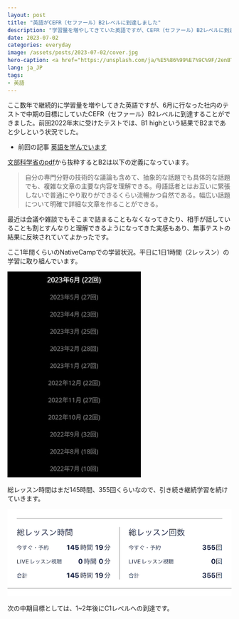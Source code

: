 ```yaml
---
layout: post
title: "英語がCEFR（セファール）B2レベルに到達しました"
description: "学習量を増やしてきていた英語ですが、CEFR（セファール）B2レベルに到達しました。"
date: 2023-07-02
categories: everyday
image: /assets/posts/2023-07-02/cover.jpg
hero-caption: <a href="https://unsplash.com/ja/%E5%86%99%E7%9C%9F/2enBTsIVhUU?utm_source=unsplash&utm_medium=referral&utm_content=creditCopyText">Unsplash</a>の<a href="https://unsplash.com/@esteejanssens?utm_source=unsplash&utm_medium=referral&utm_content=creditCopyText">Estée Janssens</a>が撮影した写真
lang: ja_JP
tags:
- 英語
---
```


ここ数年で継続的に学習量を増やしてきた英語ですが、6月に行なった社内のテストで中期の目標にしていたCEFR（セファール）B2レベルに到達することができました。前回2022年末に受けたテストでは、B1 highという結果でB2まであと少しという状況でした。

- 前回の記事 [英語を学んでいます](/everyday/2023/01/16/learning-english.html)

[文部科学省のpdf](https://www.mext.go.jp/b_menu/shingi/chousa/koutou/091/gijiroku/__icsFiles/afieldfile/2018/07/27/1407616_003.pdf)から抜粋するとB2は以下の定義になっています。

> 自分の専門分野の技術的な議論も含めて、抽象的な話題でも具体的な話題でも、複雑な文章の主要な内容を理解できる。母語話者とはお互いに緊張しないで普通にやり取りができるくらい流暢かつ自然である。幅広い話題について明確で詳細な文章を作ることができる。



最近は会議や雑談でもそこまで詰まることもなくなってきたり、相手が話していることも割とすんなりと理解できるようになってきた実感もあり、無事テストの結果に反映されていてよかったです。

ここ1年間くらいのNativeCampでの学習状況。平日に1日1時間（2レッスン）の学習に取り組んでいます。

![月の学習回数](/assets/posts/2023-07-02/nativecamp1.jpg "月の学習回数")


総レッスン時間はまだ145時間、355回くらいなので、引き続き継続学習を続けていきます。

![総レッスン時間](/assets/posts/2023-07-02/nativecamp2.jpg "総レッスン時間")


次の中期目標としては、1~2年後にC1レベルへの到達です。